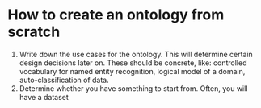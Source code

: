 # How to create an ontology from scratch

1. Write down the use cases for the ontology. This will determine certain design decisions later on. These should be concrete, like: controlled vocabulary for named entity recognition, logical model of a domain, auto-classification of data.
1. Determine whether you have something to start from. Often, you will have a dataset